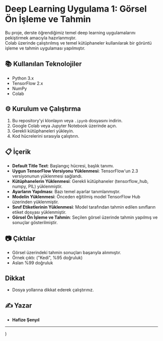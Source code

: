 # Deep Learning Uygulama 1: Görsel Ön İşleme ve Tahmin

Bu proje, derste öğrendiğimiz temel deep learning uygulamalarını pekiştirmek amacıyla hazırlanmıştır.  
Colab üzerinde çalıştırılmış ve temel kütüphaneler kullanılarak bir görüntü işleme ve tahmin uygulaması yapılmıştır.

## 📚 Kullanılan Teknolojiler
- Python 3.x
- TensorFlow 2.x
- NumPy
- Colab

## ⚙️ Kurulum ve Çalıştırma
1. Bu repository'yi klonlayın veya `.ipynb` dosyasını indirin.
2. Google Colab veya Jupyter Notebook üzerinde açın.
3. Gerekli kütüphaneleri yükleyin.
4. Kod hücrelerini sırasıyla çalıştırın.

## 📋 İçerik
- **Default Title Text**: Başlangıç hücresi, başlık tanımı.
- **Uygun TensorFlow Versiyonu Yüklenmesi**: TensorFlow'un 2.3 versiyonunun yüklenmesi sağlandı.
- **Kütüphanelerin Yüklenmesi**: Gerekli kütüphaneler (tensorflow_hub, numpy, PIL) yüklenmiştir.
- **Ayarların Yapılması**: Bazı temel ayarlar tanımlanmıştır.
- **Modelin Yüklenmesi**: Önceden eğitilmiş model TensorFlow Hub üzerinden yüklenmiştir.
- **Sınıf Etiketlerinin Yüklenmesi**: Model tarafından tahmin edilen sınıfların etiket dosyası yüklenmiştir.
- **Görsel Ön İşleme ve Tahmin**: Seçilen görsel üzerinde tahmin yapılmış ve sonuçlar gösterilmiştir.

## 📷 Çıktılar
- Görsel üzerindeki tahmin sonuçları başarıyla alınmıştır.
- Örnek çıktı: ("Kedi", %95 doğruluk)
- Aslan %99 doğruluk
  
## Dikkat
- Dosya yollarına dikkat ederek çalıştırınız.
  
## ✍️ Yazar
- **Hafize Şenyıl**

---

)

